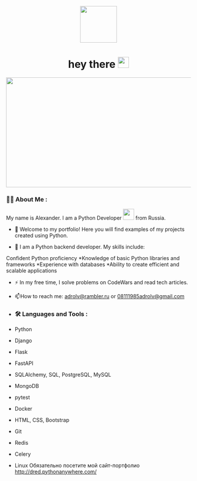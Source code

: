 <div id="header" align="center">
  <img src="https://media.giphy.com/media/M9gbBd9nbDrOTu1Mqx/giphy.gif" width="100"/>
</div>

<h1 align="center">
  hey there
  <img src="https://media.giphy.com/media/hvRJCLFzcasrR4ia7z/giphy.gif" width="30px"/>
</h1>

<div align="center">
  <img src="https://media.giphy.com/media/dWesBcTLavkZuG35MI/giphy.gif" width="600" height="300"/>
</div>

### :man_technologist: About Me :
My name is Alexander. I am a Python Developer <img src="https://media.giphy.com/media/WUlplcMpOCEmTGBtBW/giphy.gif" width="30"> from Russia.

- :telescope: Welcome to my portfolio! Here you will find examples of my projects created using Python.

- :seedling:  I am a Python backend developer. My skills include:

Confident Python proficiency
*Knowledge of basic Python libraries and frameworks
*Experience with databases
*Ability to create efficient and scalable applications

- :zap: In my free time, I solve problems on CodeWars and read tech articles.

- :mailbox:How to reach me: adrolv@rambler.ru or 08111985adrolv@gmail.com
- ### :hammer_and_wrench: Languages and Tools :
- Python
- Django
- Flask
- FastAPI
- SQLAlchemy, SQL, PostgreSQL, MySQL
- MongoDB
- pytest
- Docker
- HTML, CSS, Bootstrap
- Git
- Redis
- Celery
- Linux
  Обязательно посетите мой сайт-портфолио http://dred.pythonanywhere.com/







